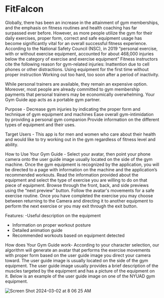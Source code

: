 # FitFalcon
Globally, there has been an increase in the attainment of gym memberships, and the emphasis on fitness routines and health coaching has far surpassed ever before. However, as more people utilize the gym for their daily exercises, proper form, correct and safe equipment usage has become significantly vital for an overall successful fitness experience.
According to the National Safety Council (NSC), in 2019 “personal exercise, with or without exercise equipment, accounted for about 468,000 injuries below the category of exercise and exercise equipment”
Fitness instructors cite the following reason for gym-related injuries:
Inattention due to cell phones or other distractions.
Using equipment for the first time without proper instruction
Working out too hard, too soon after a period of inactivity.

While personal trainers are available, they remain an expensive option. Moreover, most people are already committed to gym membership payments that personal trainers may be economically overwhelming. Your Gym Guide app acts as a portable gym partner.

Purpose -
Decrease gym injuries by indicating the proper form and technique of gym equipment and machines
Ease overall gym-intimidation by providing a personal gym companion 
Provide information on the different types of equipment and their uses.

Target Users - 
This app is for men and women who care about their health and would like to try working out in the gym regardless of fitness level and ability.

How to Use Your Gym Guide - 
Select your avatar, then point your phone camera onto the user guide image usually located on the side of the gym machine. Once the gym equipment is recognized by the application, you will be directed to a page with information on the machine and the application’s recommended workouts. Read the information provided about the equipment and select the type of exercise you are willing to do on that piece of equipment. Browse through the front, back, and side previews using the “next preview” button. Follow the avatar's movements for a safe exercise routine. Once you have completed the exercise you may choose between returning to the Camera and directing it to another equipment to perform the next exercise or you may exit through the exit button.

Features:
-Useful description on the equipment
- Information on proper workout posture
- Detailed animation guide
- Recommended workouts based on equipment detected

How does Your Gym Guide work-
According to your character selection, our algorithm will generate an avatar that performs  the exercise movements with proper form based on the user guide image you direct your camera toward. The user guide image is usually located on the side of the gym equipment. The user guide image usually provides a brief description of the muscles targeted by the equipment and has a picture of the equipment on it. Below is an example of the user guide image on one of the NYUAD gym equipment.

![Screen Shot 2024-03-02 at 8 06 25 AM](https://github.com/mariabenhammouda/FitFalcon/assets/102983688/59fd4823-6d7b-4253-b042-75e52a80ce4d)


